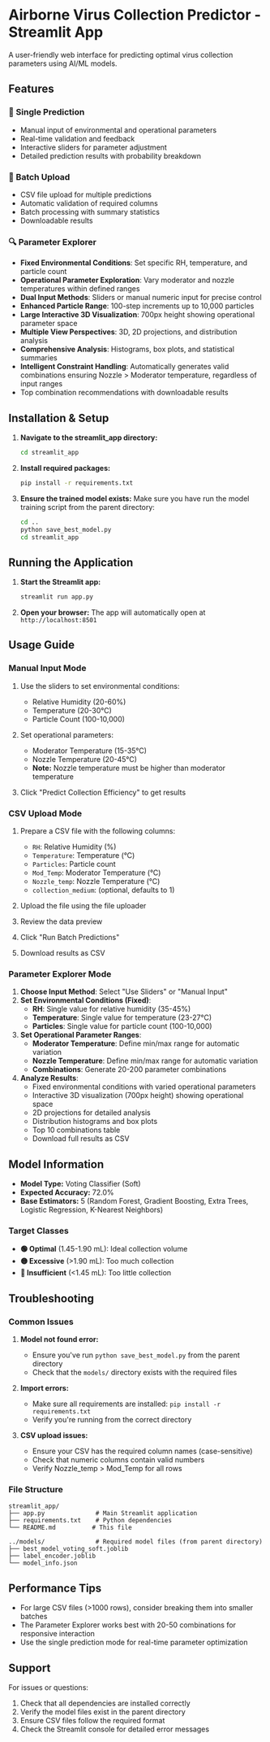 # Airborne Virus Collection Predictor - Streamlit App

A user-friendly web interface for predicting optimal virus collection parameters using AI/ML models.

## Features

### 🎯 Single Prediction
- Manual input of environmental and operational parameters
- Real-time validation and feedback
- Interactive sliders for parameter adjustment
- Detailed prediction results with probability breakdown

### 📁 Batch Upload
- CSV file upload for multiple predictions
- Automatic validation of required columns
- Batch processing with summary statistics
- Downloadable results

### 🔍 Parameter Explorer
- **Fixed Environmental Conditions**: Set specific RH, temperature, and particle count
- **Operational Parameter Exploration**: Vary moderator and nozzle temperatures within defined ranges
- **Dual Input Methods**: Sliders or manual numeric input for precise control
- **Enhanced Particle Range**: 100-step increments up to 10,000 particles
- **Large Interactive 3D Visualization**: 700px height showing operational parameter space
- **Multiple View Perspectives**: 3D, 2D projections, and distribution analysis
- **Comprehensive Analysis**: Histograms, box plots, and statistical summaries
- **Intelligent Constraint Handling**: Automatically generates valid combinations ensuring Nozzle > Moderator temperature, regardless of input ranges
- Top combination recommendations with downloadable results

## Installation & Setup

1. **Navigate to the streamlit_app directory:**
   ```bash
   cd streamlit_app
   ```

2. **Install required packages:**
   ```bash
   pip install -r requirements.txt
   ```

3. **Ensure the trained model exists:**
   Make sure you have run the model training script from the parent directory:
   ```bash
   cd ..
   python save_best_model.py
   cd streamlit_app
   ```

## Running the Application

1. **Start the Streamlit app:**
   ```bash
   streamlit run app.py
   ```

2. **Open your browser:**
   The app will automatically open at `http://localhost:8501`

## Usage Guide

### Manual Input Mode
1. Use the sliders to set environmental conditions:
   - Relative Humidity (20-60%)
   - Temperature (20-30°C)
   - Particle Count (100-10,000)

2. Set operational parameters:
   - Moderator Temperature (15-35°C)
   - Nozzle Temperature (20-45°C)
   - **Note:** Nozzle temperature must be higher than moderator temperature

3. Click "Predict Collection Efficiency" to get results

### CSV Upload Mode
1. Prepare a CSV file with the following columns:
   - `RH`: Relative Humidity (%)
   - `Temperature`: Temperature (°C)
   - `Particles`: Particle count
   - `Mod_Temp`: Moderator Temperature (°C)
   - `Nozzle_temp`: Nozzle Temperature (°C)
   - `collection_medium`: (optional, defaults to 1)

2. Upload the file using the file uploader
3. Review the data preview
4. Click "Run Batch Predictions"
5. Download results as CSV

### Parameter Explorer Mode
1. **Choose Input Method**: Select "Use Sliders" or "Manual Input"
2. **Set Environmental Conditions (Fixed)**:
   - **RH**: Single value for relative humidity (35-45%)
   - **Temperature**: Single value for temperature (23-27°C)
   - **Particles**: Single value for particle count (100-10,000)
3. **Set Operational Parameter Ranges**:
   - **Moderator Temperature**: Define min/max range for automatic variation
   - **Nozzle Temperature**: Define min/max range for automatic variation
   - **Combinations**: Generate 20-200 parameter combinations
4. **Analyze Results**:
   - Fixed environmental conditions with varied operational parameters
   - Interactive 3D visualization (700px height) showing operational space
   - 2D projections for detailed analysis
   - Distribution histograms and box plots
   - Top 10 combinations table
   - Download full results as CSV

## Model Information

- **Model Type:** Voting Classifier (Soft)
- **Expected Accuracy:** 72.0%
- **Base Estimators:** 5 (Random Forest, Gradient Boosting, Extra Trees, Logistic Regression, K-Nearest Neighbors)

### Target Classes
- **🟢 Optimal** (1.45-1.90 mL): Ideal collection volume
- **🟡 Excessive** (>1.90 mL): Too much collection
- **🔴 Insufficient** (<1.45 mL): Too little collection

## Troubleshooting

### Common Issues

1. **Model not found error:**
   - Ensure you've run `python save_best_model.py` from the parent directory
   - Check that the `models/` directory exists with the required files

2. **Import errors:**
   - Make sure all requirements are installed: `pip install -r requirements.txt`
   - Verify you're running from the correct directory

3. **CSV upload issues:**
   - Ensure your CSV has the required column names (case-sensitive)
   - Check that numeric columns contain valid numbers
   - Verify Nozzle_temp > Mod_Temp for all rows

### File Structure
```
streamlit_app/
├── app.py              # Main Streamlit application
├── requirements.txt    # Python dependencies
└── README.md          # This file

../models/              # Required model files (from parent directory)
├── best_model_voting_soft.joblib
├── label_encoder.joblib
└── model_info.json
```

## Performance Tips

- For large CSV files (>1000 rows), consider breaking them into smaller batches
- The Parameter Explorer works best with 20-50 combinations for responsive interaction
- Use the single prediction mode for real-time parameter optimization

## Support

For issues or questions:
1. Check that all dependencies are installed correctly
2. Verify the model files exist in the parent directory
3. Ensure CSV files follow the required format
4. Check the Streamlit console for detailed error messages